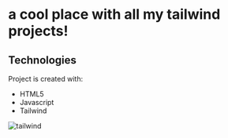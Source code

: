 # a cool place with all my tailwind projects!

## Technologies
Project is created with:
* HTML5
* Javascript
* Tailwind

![tailwind](/.img.png)
